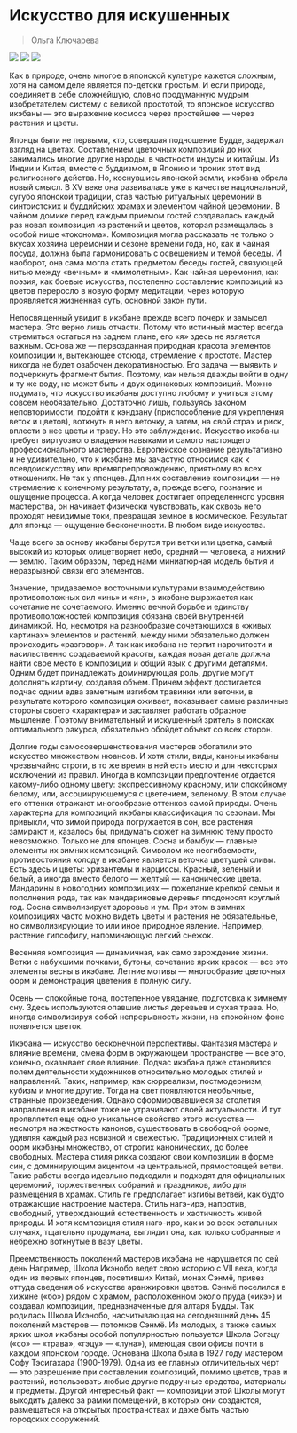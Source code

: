 # Искусство для искушенных

> Ольга Ключарева

![](/assets/11.jpg)
![](/assets/12.jpg)
![](/assets/13.jpg)

Как в природе, очень многое в японской культуре кажется сложным, хотя на самом деле является по-детски простым. И если природа, соединяет в себе сложнейшую, словно продуманную мудрым изобретателем систему с великой простотой, то японское искусство икэбаны — это выражение космоса через простейшее — через растения и цветы. 

Японцы были не первыми, кто, совершая подношение Будде, задержал взгляд на цветах. Составлением цветочных композиций до них занимались многие другие народы, в частности индусы и китайцы. Из Индии и Китая, вместе с буддизмом, в Японию и проник этот вид религиозного действа. Но, коснувшись японской земли, икэбана обрела новый смысл. В XV веке она развивалась уже в качестве национальной, сугубо японской традиции, став частью ритуальных церемоний в синтоистских и буддийских храмах и элементом чайной церемонии. В чайном домике перед каждым приемом гостей создавалась каждый раз новая композиция из растений и цветов, которая размещалась в особой нише «токонома». Композиция могла рассказать не только о вкусах хозяина церемонии и сезоне времени года, но, как и чайная посуда, должна была гармонировать с освещением и темой беседы. И наоборот, она сама могла стать предметом беседы гостей, связующей нитью между «вечным» и «мимолетным». Как чайная церемония, как поэзия, как боевые искусства, постепенно составление композиций из цветов переросло в новую форму медитации, через которую проявляется жизненная суть, основной закон пути. 

Непосвященный увидит в икэбане прежде всего почерк и замысел мастера. Это верно лишь отчасти. Потому что истинный мастер всегда стремиться остаться на заднем плане, его «я» здесь не является важным. Основа же — первозданная природная красота элементов композиции и, вытекающее отсюда, стремление к простоте. Мастер никогда не будет озабочен декоративностью. Его задача — выявить и подчеркнуть фрагмент бытия. Поэтому, как нельзя дважды войти в одну и ту же воду, не может быть и двух одинаковых композиций. Можно подумать, что искусство икэбаны доступно любому и учиться этому совсем необязательно. Достаточно лишь, пользуясь законом неповторимости, подойти к кэндзану (приспособление для укрепления веток и цветов), воткнуть в него веточку, а затем, на свой страх и риск, вплести в нее цветы и траву. Но это заблуждение. Искусство икэбаны требует виртуозного владения навыками и самого настоящего профессионального мастерства. Европейское сознание результативно и не удивительно, что к икэбане мы зачастую относимся как к псевдоискусству или времяпрепровождению, приятному во всех отношениях. Не так у японцев. Для них составление композиции — не стремление к конечному результату, а, прежде всего, познание и ощущение процесса. А когда человек достигает определенного уровня мастерства, он начинает физически чувствовать, как сквозь него проходят невидимые токи, превращая земное в космическое. Результат для японца — ощущение бесконечности. В любом виде искусства. 

Чаще всего за основу икэбаны берутся три ветки или цветка, самый высокий из которых олицетворяет небо, средний — человека, а нижний — землю. Таким образом, перед нами миниатюрная модель бытия и неразрывной связи его элементов. 

Значение, придаваемое восточными культурами взаимодействию противоположных сил «инь» и «ян», в икэбане выражается как сочетание не сочетаемого. Именно вечной борьбе и единству противоположностей композиция обязана своей внутренней динамикой. Но, несмотря на разнообразие сочетающихся в «живых картинах» элементов и растений, между ними обязательно должен происходить «разговор». А так как икэбана не терпит нарочитости и насильственно создаваемой красоты, каждая новая деталь должна найти свое место в композиции и общий язык с другими деталями. Одним будет принадлежать доминирующая роль, другие могут дополнять картину, создавая объем. Причем эффект достигается подчас одним едва заметным изгибом травинки или веточки, в результате которого композиция оживает, показывает самые различные стороны своего «характера» и заставляет работать образное мышление. Поэтому внимательный и искушенный зритель в поисках оптимального ракурса, обязательно обойдет объект со всех сторон. 

Долгие годы самосовершенствования мастеров обогатили это искусство множеством нюансов. И хотя стили, виды, каноны икэбаны чрезвычайно строги, в то же время в ней есть место и для некоторых исключений из правил. Иногда в композиции предпочтение отдается какому-либо одному цвету: экспрессивному красному, или спокойному белому, или, ассоциирующемуся с цветением, зеленому. В этом случае его оттенки отражают многообразие оттенков самой природы. Очень характерна для композиций икэбаны классификация по сезонам. Мы привыкли, что зимой природа погружается в сон, все растения замирают и, казалось бы, придумать сюжет на зимнюю тему просто невозможно. Только не для японцев. Сосна и бамбук — главные элементы их зимних композиций. Символом же несгибаемости, противостояния холоду в икэбане является веточка цветущей сливы. Есть здесь и цветы: хризантемы и нарциссы. Красный, зеленый и белый, а иногда вместо белого — желтый — канонические цвета. Мандарины в новогодних композициях — пожелание крепкой семьи и пополнения рода, так как мандариновые деревья плодоносят круглый год. Сосна символизирует здоровье и ум. При этом в зимних композициях часто можно видеть цветы и растения не обязательные, но символизирующие то или иное природное явление. Например, растение гипсофилу, напоминающую легкий снежок. 

Весенняя композиция — динамичная, как само зарождение жизни. Ветки с набухшими почками, бутоны, сочетание ярких красок — все это элементы весны в икэбане. Летние мотивы — многообразие цветочных форм и демонстрация цветения в полную силу. 

Осень — спокойные тона, постепенное увядание, подготовка к зимнему сну. Здесь используются опавшие листья деревьев и сухая трава. Но, иногда символизируя собой непрерывность жизни, на спокойном фоне появляется цветок. 

Икэбана — искусство бесконечной перспективы. Фантазия мастера и влияние времени, смена форм в окружающем пространстве — все это, конечно, оказывает свое влияние. Подчас икэбана даже становится полем деятельности художников относительно молодых стилей и направлений. Таких, например, как сюрреализм, постмодернизм, кубизм и многие другие. Тогда на свет появляются необычные, странные произведения. Однако сформировавшиеся за столетия направления в икэбане тоже не утрачивают своей актуальности. И тут проявляется еще одно уникальное свойство этого искусства — несмотря на жесткость канонов, существовать в свободной форме, удивляя каждый раз новизной и свежестью. Традиционных стилей и форм икэбаны множество, от строгих канонических, до более свободных. Мастера стиля рикка создают свои композиции в форме син, с доминирующим акцентом на центральной, прямостоящей ветви. Такие работы всегда идеально подходили и подходят для официальных церемоний, торжественных собраний и праздников, либо для размещения в храмах. Стиль ге предполагает изгибы ветвей, как будто отражающие настроение мастера. Стиль нагэ-ирэ, напротив, свободный, утверждающий естественность и хаотичность живой природы. И хотя композиция стиля нагэ-ирэ, как и во всех остальных случаях, тщательно продумана, выглядит она, как только собранные и небрежно воткнутые в вазу цветы. 

Преемственность поколений мастеров икэбана не нарушается по сей день Например, Школа Икэнобо ведет свою историю с VII века, когда один из первых японцев, посетивших Китай, монах Сэнмё, привез оттуда сведения об искусстве аранжировки цветов. Сэнмё поселился в хижине («бо») рядом с храмом, расположенном около пруда («икэ») и создавал композиции, предназначенные для алтаря Будды. Так родилась Школа Икэнобо, насчитывающая на сегодняшний день 45 поколений мастеров — потомков Сэнмё. Из молодых, а также самых ярких школ икэбаны особой популярностью пользуется Школа Согэцу («со» — «трава», «гэцу» — «луна»), имеющая свои офисы почти в каждом японском городе. Основана Школа была в 1927 году мастером Софу Тэсигахара (1900-1979). Одна из ее главных отличительных черт — это разрешение при составлении композиций, помимо цветов, трав и растений, использовать любые другие подручные средства, материалы и предметы. Другой интересный факт — композиции этой Школы могут выходить далеко за рамки помещений, в которых они создаются, размещаться на открытых пространствах и даже быть частью городских сооружений.